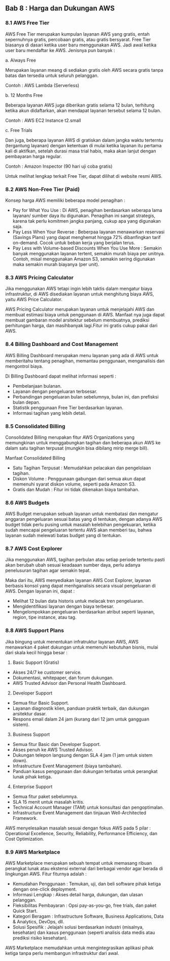 ## Bab 8 : Harga dan Dukungan AWS

### 8.1 AWS Free Tier

AWS Free Tier merupakan kumpulan layanan AWS yang gratis, entah sepernuhnya gratis, percobaan gratis, atau gratis bersyarat. Free Tier biasanya di dasari ketika user baru menggunakan AWS. Jadi awal ketika user baru mendaftar ke AWS. Jenisnya pun banyak :

a. Always Free

Merupakan layanan meang di sediakan gratis oleh AWS secara gratis tanpa batas dan tersedia untuk seluruh pelanggan.

Contoh : AWS Lambda (Serverless) 

b. 12 Months Free

Beberapa layanan AWS juga diberikan gratis selama 12 bulan, terhitung ketika akun didaftarkan, akan mendapat layanan tersebut selama 12 bulan.

Contoh : AWS EC2 Instance t2.small

c. Free Trials

Dan juga, beberapa layanan AWS di gratiskan dalam jangka waktu terterntu (tergantung layanan) dengan ketentuan di mulai ketika layanan itu pertama kali di aktifkan, setelah durasi masa trial habis, maka akan lanjut dengan pembayaran harga regular.

Contoh : Amazon Inspector (90 hari uji coba gratis)

Untuk melihat lengkap terkait Free Tier, dapat dilihat di website resmi AWS.

### 8.2 AWS Non-Free Tier (Paid)

Konsep harga AWS memiliki beberapa model penagihan : 

- Pay for What You Use :  Di AWS, penagihan berdasarkan seberapa lama layanan/ sumber daya itu digunakan. Penagihan ini sangat strategis, karena tak perlu komitmen jangka panjang, cukup apa yang digunakan saja.
- Pay Less When Your Reverse : Beberpaa layanan menawarkan reservasi (Savings Plans) yang dapat menghemat hingga 72% dibanfingkan tarif on-demand. Cocok untuk beban kerja yang berjalan terus.
- Pay Less with Volume-based Discounts When You Use More : Semakin banyak menggunakan layanan tertent, semakin murah biaya per unitnya. Contoh, misal menggunakan Amazon S3, semakin sering digunakan maka semakin murah biayanya (per unit).

### 8.3 AWS Pricing Calculator 

Jika menggunakan AWS tetapi ingin lebih taktis dalam mengatur biaya infrastruktur, di AWS disediakan layanan untuk menghitung biaya AWS, yaitu AWS Price Calculator.

AWS Pricing Calculator merupakan layanan untuk menjelajahi AWS dan membuat estimasi biaya untuk penggunaan di AWS. Manfaat nya juga dapat membuat gambaran model arsitektur sebelum membuatnya, prediksi perhitungan harga, dan masihbanyak lagi.Fitur ini gratis cukup pakai dari AWS.

### 8.4 Billing Dashboard and Cost Management

AWS Billing Dashboard merupakan menu layanan yang ada di AWS untuk memberitahu tentang penagihan, memantau penggunaan, menganalisis dan mengontrol biaya.

Di Billing Dashboard dapat melihat informasi seperti : 
- Pembelanjaan bulanan.
- Layanan dengan pengeluaran terbsesar.
- Perbandingan pengeluaran bulan sebelumnya, bulan ini, dan  prefisksi bulan depan.
- Statistik penggunaan Free Tier berdasarkan layanan.
- Informasi tagihan yang lebih detail.

### 8.5 Consolidated Billing

Consolidated Billing merupakan fitur AWS Organizations yang memungkinan untuk menggabungkan tagihan dan beberapa akun AWS ke dalam satu tagihan terpusat (mungkin bisa dibilang mirip merge bill). 

Manfaat Consolidated Billing 
- Satu Tagihan Terpusat : Memudahkan pelacakan dan pengelolaan tagihan.
- Diskon Volume : Penggunaan gabungan dari semua akun dapat memenuhi syarat diskon volume, seperti pada Amazon S3.
- Gratis dan Mudah : Fitur ini tidak dikenakan biaya tambahan.

### 8.6 AWS Budgets

AWS Budget merupakan sebuah layanan untuk membatasi dan mengatur anggaran pengeluaran sesuai batas yang di tentukan, dengan adanya AWS budget tidak perlu pusing untuk masalah kelebihan pengekuaran, ketika sudah mencapai pengeluaran tertentu AWS akan memberi tau, bahwa layanan sudah melewati batas budget yang di tentukan.

### 8.7 AWS Cost Explorer

Jika menggunakan AWS, tagihan perbulan atau setiap periode tertentu pasti akan berubah ubah sesuai keadaaan sumber daya, perlu adanya penelusuran tagihan agar semakin tepat.

Maka dari itu, AWS menyediakan layanan AWS Cost Explorer, layanan berbasis konsol yang dapat menhganalisis secara visual pengeluaran di AWS. Dengan layanan ini, dapat :
- Melihat 12 bulan data historis untuk melacak tren pengeluaran.
- Mengidentifikasi layanan dengan biaya terbesar.
- Mengelompokkan pengeluaran berdasarkan atribut seperti layanan, region, tipe instance, atau tag.

### 8.8 AWS Support Plans

Jika bingung untuk menentukan infratruktur layanan AWS, AWS menawarkan 4 paket dukungan untuk memenuhi kebutuhan bisnis, mulai dari skala kecil hingga besar : 

1. Basic Support (Gratis)

- Akses 24/7 ke customer service.
- Dokumentasi, whitepaper, dan forum dukungan.
- AWS Trusted Advisor dan Personal Health Dashboard.

2. Developer Support

- Semua fitur Basic Support.
- Layanan diagnostik klien, panduan praktik terbaik, dan dukungan arsitektur dasar.
- Respons email dalam 24 jam (kurang dari 12 jam untuk gangguan sistem).

3. Business Support

- Semua fitur Basic dan Developer Support.
- Akses penuh ke AWS Trusted Advisor.
- Dukungan telepon langsung dengan SLA 4 jam (1 jam untuk sistem down).
- Infrastructure Event Management (biaya tambahan).
- Panduan kasus penggunaan dan dukungan terbatas untuk perangkat lunak pihak ketiga.

4. Enterprise Support

- Semua fitur paket sebelumnya.
- SLA 15 menit untuk masalah kritis.
- Technical Account Manager (TAM) untuk konsultasi dan pengoptimalan.
- Infrastructure Event Management dan tinjauan Well-Architected Framework.

AWS menyelesaikan masalah sesuai dengan fokus AWS pada 5 pilar : Operational Excellence, Security, Reliability, Performance Efficiency, dan Cost Optimization.

### 8.9 AWS Marketplace

AWS Marketplace merupakan sebuah tempat untuk memasang ribuan perangkat lunak atau ekstensi external dari berbagai vendor agar berada di lingkungan AWS. Fitur fiturnya adalah :

- Kemudahan Penggunaan : Temukan, uji, dan beli software pihak ketiga dengan one-click deployment.
- Informasi Lengkap : Akses detail harga, dukungan, dan ulasan pelanggan.
- Fleksibilitas Pembayaran : Opsi pay-as-you-go, free trials, dan paket Quick Start.
- Kategori Beragam : Infrastructure Software, Business Applications, Data & Analytics, DevOps, dll.
- Solusi Spesifik : Jelajahi solusi berdasarkan industri (misalnya, kesehatan) dan kasus penggunaan (seperti analisis data medis atau prediksi risiko kesehatan).

AWS Marketplace memudahkan untuk mengintegrasikan aplikasi pihak ketiga tanpa perlu membangun infrastruktur dari awal.
